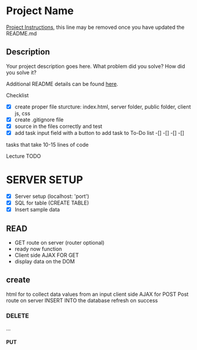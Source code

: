 # Project Name

[Project Instructions](./INSTRUCTIONS.md), this line may be removed once you have updated the README.md

## Description

Your project description goes here. What problem did you solve? How did you solve it?

Additional README details can be found [here](https://github.com/PrimeAcademy/readme-template/blob/master/README.md).



Checklist
-[x] create proper file sturcture: index.html, server folder, public folder, client js, css
-[x] create .gitignore file
-[x] source in the files correctly and test
-[x] add task input field with a button to add task to To-Do list
-[]
-[]
-[]
-[]

tasks that take 10-15 lines of code

Lecture TODO
# SERVER SETUP
- [x] Server setup (localhost: 'port')
- [x] SQL for table (CREATE TABLE)
- [x] Insert sample data

## READ
- GET route on server (router optional)
- ready now function
- Client side AJAX FOR GET
- display data on the DOM


## create 
html for to collect data
values from an input
client side AJAX for POST 
Post route on server
INSERT INTO the database
refresh on success

### DELETE
...

#### PUT